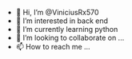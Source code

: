 - 👋 Hi, I’m @ViniciusRx570
- 👀 I’m interested in back end
- 🌱 I’m currently learning python
- 💞️ I’m looking to collaborate on ...
- 📫 How to reach me ...

<!---
viniciusrx570/viniciusrx570 is a ✨ special ✨ repository because its `README.md` (this file) appears on your GitHub profile.
You can click the Preview link to take a look at your changes.
--->
